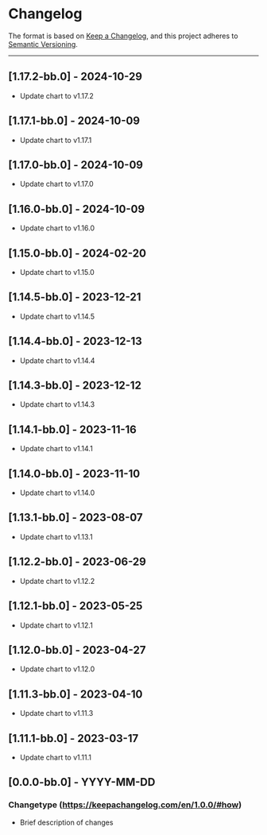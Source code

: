 # Changelog

The format is based on [Keep a Changelog](https://keepachangelog.com/en/1.0.0/), and this project adheres to [Semantic Versioning](https://semver.org/spec/v2.0.0.html).

---
## [1.17.2-bb.0] - 2024-10-29
- Update chart to v1.17.2

## [1.17.1-bb.0] - 2024-10-09
- Update chart to v1.17.1

## [1.17.0-bb.0] - 2024-10-09
- Update chart to v1.17.0

## [1.16.0-bb.0] - 2024-10-09
- Update chart to v1.16.0

## [1.15.0-bb.0] - 2024-02-20
- Update chart to v1.15.0

## [1.14.5-bb.0] - 2023-12-21
- Update chart to v1.14.5

## [1.14.4-bb.0] - 2023-12-13
- Update chart to v1.14.4

## [1.14.3-bb.0] - 2023-12-12
- Update chart to v1.14.3

## [1.14.1-bb.0] - 2023-11-16
- Update chart to v1.14.1

## [1.14.0-bb.0] - 2023-11-10
- Update chart to v1.14.0

## [1.13.1-bb.0] - 2023-08-07
- Update chart to v1.13.1

## [1.12.2-bb.0] - 2023-06-29
- Update chart to v1.12.2

## [1.12.1-bb.0] - 2023-05-25
- Update chart to v1.12.1

## [1.12.0-bb.0] - 2023-04-27
- Update chart to v1.12.0


## [1.11.3-bb.0] - 2023-04-10
- Update chart to v1.11.3

## [1.11.1-bb.0] - 2023-03-17
- Update chart to v1.11.1

## [0.0.0-bb.0] - YYYY-MM-DD
### Changetype (https://keepachangelog.com/en/1.0.0/#how)
- Brief description of changes
